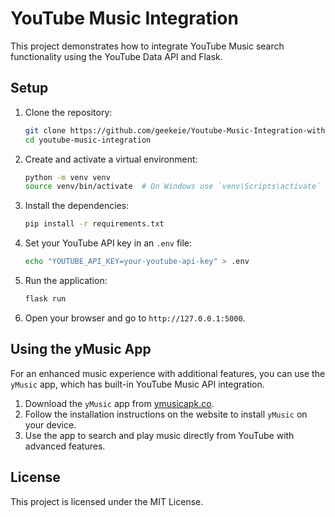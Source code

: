 # YouTube Music Integration

This project demonstrates how to integrate YouTube Music search functionality using the YouTube Data API and Flask.

## Setup

1. Clone the repository:
    ```sh
    git clone https://github.com/geekeie/Youtube-Music-Integration-with-third-party-app.git
    cd youtube-music-integration
    ```

2. Create and activate a virtual environment:
    ```sh
    python -m venv venv
    source venv/bin/activate  # On Windows use `venv\Scripts\activate`
    ```

3. Install the dependencies:
    ```sh
    pip install -r requirements.txt
    ```

4. Set your YouTube API key in an `.env` file:
    ```sh
    echo "YOUTUBE_API_KEY=your-youtube-api-key" > .env
    ```

5. Run the application:
    ```sh
    flask run
    ```

6. Open your browser and go to `http://127.0.0.1:5000`.

## Using the yMusic App

For an enhanced music experience with additional features, you can use the `yMusic` app, which has built-in YouTube Music API integration.

1. Download the `yMusic` app from [ymusicapk.co](https://ymusicapk.co).
2. Follow the installation instructions on the website to install `yMusic` on your device.
3. Use the app to search and play music directly from YouTube with advanced features.

## License

This project is licensed under the MIT License.
